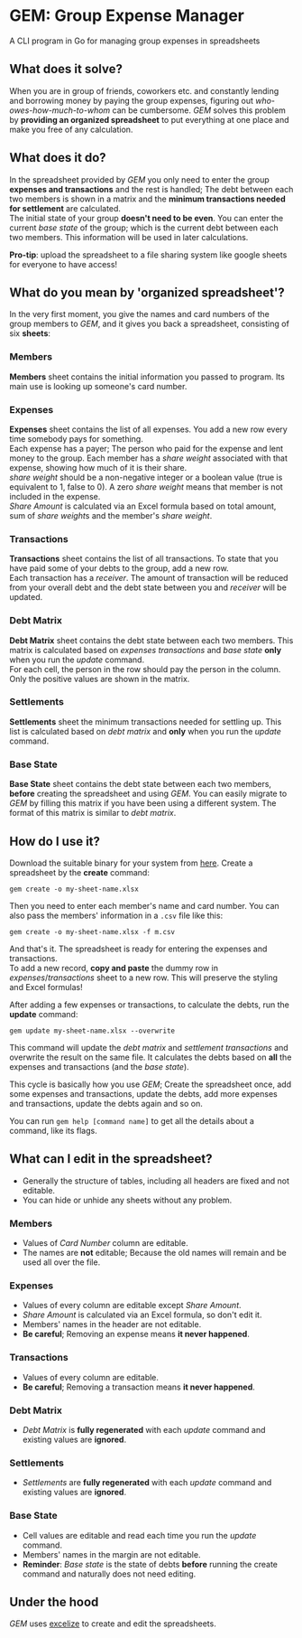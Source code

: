 # GEM: Group Expense Manager
A CLI program in Go for managing group expenses in spreadsheets

## What does it solve?
When you are in group of friends, coworkers etc. and constantly lending and borrowing money by paying the group expenses, figuring out *who-owes-how-much-to-whom* can be cumbersome. *GEM* solves this problem by **providing an organized spreadsheet** to put everything at one place and make you free of any calculation.  

## What does it do?
In the spreadsheet provided by *GEM* you only need to enter the group **expenses and transactions** and the rest is handled; The debt between each two members is shown in a matrix and the **minimum transactions needed for settlement** are calculated.  
The initial state of your group **doesn't need to be even**. You can enter the current *base state* of the group; which is the current debt between each two members. This information will be used in later calculations.  

**Pro-tip**: upload the spreadsheet to a file sharing system like google sheets for everyone to have access!

## What do you mean by 'organized spreadsheet'?
In the very first moment, you give the names and card numbers of the group members to *GEM*, and it gives you back a spreadsheet, consisting of six **sheets**:

### Members
**Members** sheet contains the initial information you passed to program. Its main use is looking up someone's card number.

### Expenses
**Expenses** sheet contains the list of all expenses. You add a new row every time somebody pays for something.  
Each expense has a payer; The person who paid for the expense and lent money to the group. Each member has a *share weight* associated with that expense, showing how much of it is their share.  
*share weight* should be a non-negative integer or a boolean value (true is equivalent to 1, false to 0). A zero *share weight* means that member is not included in the expense.  
*Share Amount* is calculated via an Excel formula based on total amount, sum of *share weight*s and the member's *share weight*.

### Transactions
**Transactions** sheet contains the list of all transactions. To state that you have paid some of your debts to the group, add a new row.  
Each transaction has a *receiver*. The amount of transaction will be reduced from your overall debt and the debt state between you and *receiver* will be updated.

### Debt Matrix
**Debt Matrix** sheet contains the debt state between each two members. This matrix is calculated based on *expenses* *transactions* and *base state* **only** when you run the *update* command.  
For each cell, the person in the row should pay the person in the column. Only the positive values are shown in the matrix.

### Settlements
**Settlements** sheet the minimum transactions needed for settling up. This list is calculated based on *debt matrix* and **only** when you run the *update* command.

### Base State
**Base State** sheet contains the debt state between each two members, **before** creating the spreadsheet and using *GEM*. You can easily migrate to *GEM* by filling this matrix if you have been using a different system. The format of this matrix is similar to *debt matrix*.


## How do I use it?
Download the suitable binary for your system from [here](https://github.com/MeysamBavi/group-expense-manager/releases/latest). Create a spreadsheet by the **create** command:

```
gem create -o my-sheet-name.xlsx
```

Then you need to enter each member's name and card number. You can also pass the members' information in a `.csv` file like this:

```
gem create -o my-sheet-name.xlsx -f m.csv
```

And that's it. The spreadsheet is ready for entering the expenses and transactions.  
To add a new record, **copy and paste** the dummy row in *expenses*/*transactions* sheet to a new row. This will preserve the styling and Excel formulas!

After adding a few expenses or transactions, to calculate the debts, run the **update** command:

```
gem update my-sheet-name.xlsx --overwrite
```

This command will update the *debt matrix* and *settlement transactions* and overwrite the result on the same file. It calculates the debts based on **all** the expenses and transactions (and the *base state*).

This cycle is basically how you use *GEM*; Create the spreadsheet once, add some expenses and transactions, update the debts, add more expenses and transactions, update the debts again and so on.

You can run `gem help [command name]` to get all the details about a command, like its flags.

## What can I edit in the spreadsheet?

+ Generally the structure of tables, including all headers are fixed and not editable.
+ You can hide or unhide any sheets without any problem.

### Members
+ Values of *Card Number* column are editable.
+ The names are **not** editable; Because the old names will remain and be used all over the file.

### Expenses
+ Values of every column are editable except *Share Amount*.
+ *Share Amount* is calculated via an Excel formula, so don't edit it.
+ Members' names in the header are not editable.
+ **Be careful**; Removing an expense means **it never happened**.

### Transactions
+ Values of every column are editable.
+ **Be careful**; Removing a transaction means **it never happened**.

### Debt Matrix
+ *Debt Matrix* is **fully regenerated** with each *update* command and existing values are **ignored**.

### Settlements
+ *Settlements* are **fully regenerated** with each *update* command and existing values are **ignored**.

### Base State
+ Cell values are editable and read each time you run the *update* command.
+ Members' names in the margin are not editable.
+ **Reminder**: *Base state* is the state of debts **before** running the create command and naturally does not need editing.

## Under the hood
*GEM* uses [excelize](https://github.com/qax-os/excelize) to create and edit the spreadsheets.
